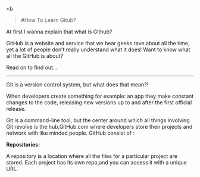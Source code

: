 <b
>#How To Learn Gitub?</b>

At first I wanna explain that what is Github?

GitHub is a website and service that we hear geeks rave
about all the time, yet a lot of people don’t really
understand what it does!
Want to know what all the GitHub is about?

Read on to find out...

___
Git is a version control system, but what does that mean?!

When developers create something for example: an app
they make constant changes to the code, releasing new 
versions up to and after the first official release.

Git is a command-line tool, but the center around which 
all things involving Git revolve is the hub,GitHub.com
where developers store their projects 
and network with like minded people.
GitHub consist of :

<b>Repositories:</b>

A repository is a location where all the files for 
a particular project are stored. Each project has 
its own repo,and you can access it with a unique URL.


